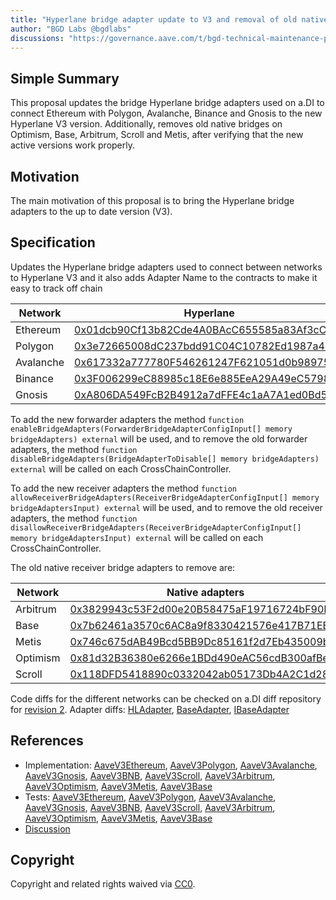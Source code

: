 ```yaml
---
title: "Hyperlane bridge adapter update to V3 and removal of old native bridge adapters"
author: "BGD Labs @bgdlabs"
discussions: "https://governance.aave.com/t/bgd-technical-maintenance-proposals/15274/31"
---
```


## Simple Summary

This proposal updates the bridge Hyperlane bridge adapters used on a.DI to connect Ethereum with Polygon, Avalanche, Binance and Gnosis to the new
Hyperlane V3 version.
Additionally, removes old native bridges on Optimism, Base, Arbitrum, Scroll and Metis, after verifying that the new active versions work properly.

## Motivation

The main motivation of this proposal is to bring the Hyperlane bridge adapters to the up to date version (V3).

## Specification

Updates the Hyperlane bridge adapters used to connect between networks to Hyperlane V3 and it also adds Adapter Name to the contracts
to make it easy to track off chain

| Network   | Hyperlane                                                                                                                |
| --------- | ------------------------------------------------------------------------------------------------------------------------ |
| Ethereum  | [0x01dcb90Cf13b82Cde4A0BAcC655585a83Af3cCC1](https://etherscan.io/address/0x01dcb90Cf13b82Cde4A0BAcC655585a83Af3cCC1)    |
| Polygon   | [0x3e72665008dC237bdd91C04C10782Ed1987a4019](https://polygonscan.com/address/0x3e72665008dC237bdd91C04C10782Ed1987a4019) |
| Avalanche | [0x617332a777780F546261247F621051d0b98975Eb](https://snowscan.xyz/address/0x617332a777780F546261247F621051d0b98975Eb)    |
| Binance   | [0x3F006299eC88985c18E6e885EeA29A49eC579882](https://bscscan.com/address/0x3F006299eC88985c18E6e885EeA29A49eC579882)     |
| Gnosis    | [0xA806DA549FcB2B4912a7dFFE4c1aA7A1ed0Bd5C9](https://bscscan.com/address/0xA806DA549FcB2B4912a7dFFE4c1aA7A1ed0Bd5C9)     |

To add the new forwarder adapters the method `function enableBridgeAdapters(ForwarderBridgeAdapterConfigInput[] memory bridgeAdapters) external` will be used,
and to remove the old forwarder adapters, the method `function disableBridgeAdapters(BridgeAdapterToDisable[] memory bridgeAdapters) external` will be called on each CrossChainController.

To add the new receiver adapters the method `function allowReceiverBridgeAdapters(ReceiverBridgeAdapterConfigInput[] memory bridgeAdaptersInput) external` will be used,
and to remove the old receiver adapters, the method `function disallowReceiverBridgeAdapters(ReceiverBridgeAdapterConfigInput[] memory bridgeAdaptersInput) external` will be called on each CrossChainController.

The old native receiver bridge adapters to remove are:

| Network  | Native adapters                                                                                                                   |
| -------- | --------------------------------------------------------------------------------------------------------------------------------- |
| Arbitrum | [0x3829943c53F2d00e20B58475aF19716724bF90Ba](https://arbiscan.io/address/0x3829943c53F2d00e20B58475aF19716724bF90Ba)              |
| Base     | [0x7b62461a3570c6AC8a9f8330421576e417B71EE7](https://basescan.org/address/0x7b62461a3570c6AC8a9f8330421576e417B71EE7)             |
| Metis    | [0x746c675dAB49Bcd5BB9Dc85161f2d7Eb435009bf](https://explorer.metis.io/address/0x746c675dAB49Bcd5BB9Dc85161f2d7Eb435009bf)        |
| Optimism | [0x81d32B36380e6266e1BDd490eAC56cdB300afBe0](https://optimistic.etherscan.io//address/0x81d32B36380e6266e1BDd490eAC56cdB300afBe0) |
| Scroll   | [0x118DFD5418890c0332042ab05173Db4A2C1d283c](https://scrollscan.com/address/0x118DFD5418890c0332042ab05173Db4A2C1d283c)           |

Code diffs for the different networks can be checked on a.DI diff repository for [revision 2](https://github.com/bgd-labs/aDI-diffs/tree/main/diffs/rev2).
Adapter diffs: [HLAdapter](https://github.com/bgd-labs/aDI-diffs/tree/main/diffs/rev2/hyperlane), [BaseAdapter](https://github.com/bgd-labs/aDI-diffs/tree/main/diffs/rev2/base_adapter), [IBaseAdapter](https://github.com/bgd-labs/aDI-diffs/tree/main/diffs/rev2/i_base_adapter)

## References

- Implementation: [AaveV3Ethereum](https://github.com/bgd-labs/aave-proposals-v3/blob/61e97df4b425f3d8a9107123da03e1daa6ee48bd/src/20240320_Multi_HyperlaneBridgeAdapterUpdateToV3/AaveV3Ethereum_HyperlaneBridgeAdapterUpdateToV3_20240320.sol), [AaveV3Polygon](https://github.com/bgd-labs/aave-proposals-v3/blob/61e97df4b425f3d8a9107123da03e1daa6ee48bd/src/20240320_Multi_HyperlaneBridgeAdapterUpdateToV3/AaveV3Polygon_HyperlaneBridgeAdapterUpdateToV3_20240320.sol), [AaveV3Avalanche](https://github.com/bgd-labs/aave-proposals-v3/blob/61e97df4b425f3d8a9107123da03e1daa6ee48bd/src/20240320_Multi_HyperlaneBridgeAdapterUpdateToV3/AaveV3Avalanche_HyperlaneBridgeAdapterUpdateToV3_20240320.sol), [AaveV3Gnosis](https://github.com/bgd-labs/aave-proposals-v3/blob/61e97df4b425f3d8a9107123da03e1daa6ee48bd/src/20240320_Multi_HyperlaneBridgeAdapterUpdateToV3/AaveV3Gnosis_HyperlaneBridgeAdapterUpdateToV3_20240320.sol), [AaveV3BNB](https://github.com/bgd-labs/aave-proposals-v3/blob/61e97df4b425f3d8a9107123da03e1daa6ee48bd/src/20240320_Multi_HyperlaneBridgeAdapterUpdateToV3/AaveV3BNB_HyperlaneBridgeAdapterUpdateToV3_20240320.sol), [AaveV3Scroll](https://github.com/bgd-labs/aave-proposals-v3/blob/61e97df4b425f3d8a9107123da03e1daa6ee48bd/src/20240320_Multi_HyperlaneBridgeAdapterUpdateToV3/AaveV3Scroll_HyperlaneBridgeAdapterUpdateToV3_20240320.sol), [AaveV3Arbitrum](https://github.com/bgd-labs/aave-proposals-v3/blob/61e97df4b425f3d8a9107123da03e1daa6ee48bd/src/20240320_Multi_HyperlaneBridgeAdapterUpdateToV3/AaveV3Arbitrum_HyperlaneBridgeAdapterUpdateToV3_20240320.sol), [AaveV3Optimism](https://github.com/bgd-labs/aave-proposals-v3/blob/61e97df4b425f3d8a9107123da03e1daa6ee48bd/src/20240320_Multi_HyperlaneBridgeAdapterUpdateToV3/AaveV3Optimism_HyperlaneBridgeAdapterUpdateToV3_20240320.sol), [AaveV3Metis](https://github.com/bgd-labs/aave-proposals-v3/blob/61e97df4b425f3d8a9107123da03e1daa6ee48bd/src/20240320_Multi_HyperlaneBridgeAdapterUpdateToV3/AaveV3Metis_HyperlaneBridgeAdapterUpdateToV3_20240320.sol), [AaveV3Base](https://github.com/bgd-labs/aave-proposals-v3/blob/61e97df4b425f3d8a9107123da03e1daa6ee48bd/src/20240320_Multi_HyperlaneBridgeAdapterUpdateToV3/AaveV3Base_HyperlaneBridgeAdapterUpdateToV3_20240320.sol)
- Tests: [AaveV3Ethereum](https://github.com/bgd-labs/aave-proposals-v3/blob/61e97df4b425f3d8a9107123da03e1daa6ee48bd/src/20240320_Multi_HyperlaneBridgeAdapterUpdateToV3/AaveV3Ethereum_HyperlaneBridgeAdapterUpdateToV3_20240320.t.sol), [AaveV3Polygon](https://github.com/bgd-labs/aave-proposals-v3/blob/61e97df4b425f3d8a9107123da03e1daa6ee48bd/src/20240320_Multi_HyperlaneBridgeAdapterUpdateToV3/AaveV3Polygon_HyperlaneBridgeAdapterUpdateToV3_20240320.t.sol), [AaveV3Avalanche](https://github.com/bgd-labs/aave-proposals-v3/blob/61e97df4b425f3d8a9107123da03e1daa6ee48bd/src/20240320_Multi_HyperlaneBridgeAdapterUpdateToV3/AaveV3Avalanche_HyperlaneBridgeAdapterUpdateToV3_20240320.t.sol), [AaveV3Gnosis](https://github.com/bgd-labs/aave-proposals-v3/blob/61e97df4b425f3d8a9107123da03e1daa6ee48bd/src/20240320_Multi_HyperlaneBridgeAdapterUpdateToV3/AaveV3Gnosis_HyperlaneBridgeAdapterUpdateToV3_20240320.t.sol), [AaveV3BNB](https://github.com/bgd-labs/aave-proposals-v3/blob/61e97df4b425f3d8a9107123da03e1daa6ee48bd/src/20240320_Multi_HyperlaneBridgeAdapterUpdateToV3/AaveV3BNB_HyperlaneBridgeAdapterUpdateToV3_20240320.t.sol), [AaveV3Scroll](https://github.com/bgd-labs/aave-proposals-v3/blob/61e97df4b425f3d8a9107123da03e1daa6ee48bd/src/20240320_Multi_HyperlaneBridgeAdapterUpdateToV3/AaveV3Scroll_HyperlaneBridgeAdapterUpdateToV3_20240320.t.sol), [AaveV3Arbitrum](https://github.com/bgd-labs/aave-proposals-v3/blob/61e97df4b425f3d8a9107123da03e1daa6ee48bd/src/20240320_Multi_HyperlaneBridgeAdapterUpdateToV3/AaveV3Arbitrum_HyperlaneBridgeAdapterUpdateToV3_20240320.t.sol), [AaveV3Optimism](https://github.com/bgd-labs/aave-proposals-v3/blob/61e97df4b425f3d8a9107123da03e1daa6ee48bd/src/20240320_Multi_HyperlaneBridgeAdapterUpdateToV3/AaveV3Optimism_HyperlaneBridgeAdapterUpdateToV3_20240320.t.sol), [AaveV3Metis](https://github.com/bgd-labs/aave-proposals-v3/blob/61e97df4b425f3d8a9107123da03e1daa6ee48bd/src/20240320_Multi_HyperlaneBridgeAdapterUpdateToV3/AaveV3Metis_HyperlaneBridgeAdapterUpdateToV3_20240320.t.sol), [AaveV3Base](https://github.com/bgd-labs/aave-proposals-v3/blob/61e97df4b425f3d8a9107123da03e1daa6ee48bd/src/20240320_Multi_HyperlaneBridgeAdapterUpdateToV3/AaveV3Base_HyperlaneBridgeAdapterUpdateToV3_20240320.t.sol)
- [Discussion](https://governance.aave.com/t/bgd-technical-maintenance-proposals/15274/31)

## Copyright

Copyright and related rights waived via [CC0](https://creativecommons.org/publicdomain/zero/1.0/).
